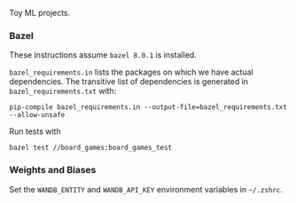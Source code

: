 Toy ML projects.

### Bazel

These instructions assume `bazel 8.0.1` is installed.

`bazel_requirements.in` lists the packages on which we have actual dependencies.
The transitive list of dependencies is generated in `bazel_requirements.txt` with:
```shell
pip-compile bazel_requirements.in --output-file=bazel_requirements.txt --allow-unsafe
```

Run tests with 
```shell
bazel test //board_games:board_games_test
```

### Weights and Biases

Set the `WANDB_ENTITY` and `WANDB_API_KEY` environment variables in `~/.zshrc`.
